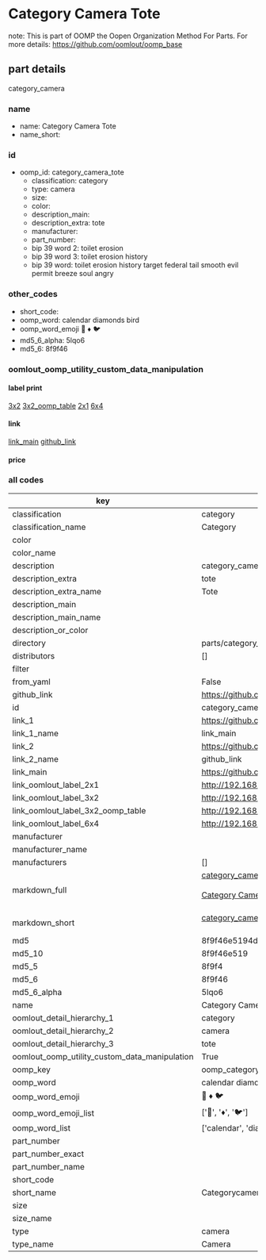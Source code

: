 # Category Camera Tote  

note: This is part of OOMP the Oopen Organization Method For Parts. For more details: https://github.com/oomlout/oomp_base

##  part details



category_camera

### name
* name: Category Camera Tote
* name_short: 
### id
* oomp_id: category_camera_tote
  * classification: category
  * type: camera
  * size: 
  * color: 
  * description_main: 
  * description_extra: tote
  * manufacturer: 
  * part_number: 
  * bip 39 word 2: toilet erosion
  * bip 39 word 3: toilet erosion history
  * bip 39 word: toilet erosion history target federal tail smooth evil permit breeze soul angry

### other_codes
* short_code: 
* oomp_word: calendar diamonds bird
* oomp_word_emoji :calendar: :diamonds: :bird:
* md5_6_alpha: 5lqo6
* md5_6: 8f9f46






### oomlout_oomp_utility_custom_data_manipulation
#### label print
[3x2](http://192.168.1.245:1112/?label=oomp%205lqo6)
[3x2_oomp_table](http://192.168.1.107:1112/?label=oomp%205lqo6)
[2x1](http://192.168.1.242:1112/?label=oomp%205lqo6)
[6x4](http://192.168.1.55:1112/?label=oomp%205lqo6)    

#### link

[link_main](https://github.com/oomlout/oomlout_oomp_current_version_messy/tree/main/parts/category_camera_tote) [github_link](https://github.com/oomlout/oomlout_oomp_part_src/tree/main/parts/category_camera_tote)                             

#### price







### all codes 
| key | value |  
| --- | --- |  
| classification | category |  
| classification_name | Category |  
| color |  |  
| color_name |  |  
| description | category_camera |  
| description_extra | tote |  
| description_extra_name | Tote |  
| description_main |  |  
| description_main_name |  |  
| description_or_color |   |  
| directory | parts/category_camera_tote |  
| distributors | [] |  
| filter |  |  
| from_yaml | False |  
| github_link | https://github.com/oomlout/oomlout_oomp_part_src/tree/main/parts/category_camera_tote |  
| id | category_camera_tote |  
| link_1 | https://github.com/oomlout/oomlout_oomp_current_version_messy/tree/main/parts/category_camera_tote |  
| link_1_name | link_main |  
| link_2 | https://github.com/oomlout/oomlout_oomp_part_src/tree/main/parts/category_camera_tote |  
| link_2_name | github_link |  
| link_main | https://github.com/oomlout/oomlout_oomp_current_version_messy/tree/main/parts/category_camera_tote |  
| link_oomlout_label_2x1 | http://192.168.1.242:1112/?label=oomp%205lqo6 |  
| link_oomlout_label_3x2 | http://192.168.1.245:1112/?label=oomp%205lqo6 |  
| link_oomlout_label_3x2_oomp_table | http://192.168.1.107:1112/?label=oomp%205lqo6 |  
| link_oomlout_label_6x4 | http://192.168.1.55:1112/?label=oomp%205lqo6 |  
| manufacturer |  |  
| manufacturer_name |  |  
| manufacturers | [] |  
| markdown_full | [category_camera_tote](https://github.com/oomlout/oomlout_oomp_current_version_messy/tree/main/parts/category_camera_tote)<br>[](https://github.com/oomlout/oomlout_oomp_current_version_messy/tree/main/parts/category_camera_tote)<br>[Category Camera Tote](https://github.com/oomlout/oomlout_oomp_current_version_messy/tree/main/parts/category_camera_tote)<br><br> |  
| markdown_short | [category_camera_tote](https://github.com/oomlout/oomlout_oomp_current_version_messy/tree/main/parts/category_camera_tote)<br><br> |  
| md5 | 8f9f46e5194df99f752a3dded8532f1e |  
| md5_10 | 8f9f46e519 |  
| md5_5 | 8f9f4 |  
| md5_6 | 8f9f46 |  
| md5_6_alpha | 5lqo6 |  
| name | Category Camera Tote |  
| oomlout_detail_hierarchy_1 | category |  
| oomlout_detail_hierarchy_2 | camera |  
| oomlout_detail_hierarchy_3 | tote |  
| oomlout_oomp_utility_custom_data_manipulation | True |  
| oomp_key | oomp_category_camera_tote |  
| oomp_word | calendar diamonds bird |  
| oomp_word_emoji | :calendar: :diamonds: :bird: |  
| oomp_word_emoji_list | [':calendar:', ':diamonds:', ':bird:'] |  
| oomp_word_list | ['calendar', 'diamonds', 'bird'] |  
| part_number |  |  
| part_number_exact |  |  
| part_number_name |  |  
| short_code |  |  
| short_name | Categorycamera |  
| size |  |  
| size_name |  |  
| type | camera |  
| type_name | Camera |  
